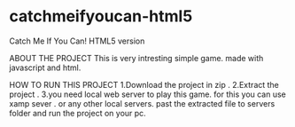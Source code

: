 # catchmeifyoucan-html5
Catch Me If You Can! HTML5 version

ABOUT THE PROJECT 
This is very intresting simple game.
made with javascript and html.

HOW TO RUN THIS PROJECT
1.Download the project in zip . 
2.Extract the project .
3.you need local web server to play this game.
  for this you can use xamp sever . or any other local servers.
  past the extracted file to servers folder and run the project on your pc.
  

